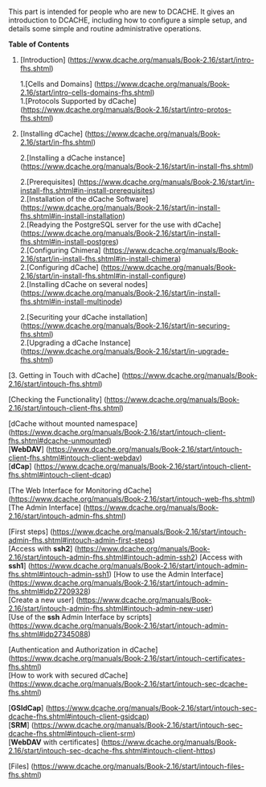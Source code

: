 This part is intended for people who are new to DCACHE. It gives an introduction to DCACHE, including how to configure a simple setup, and details some simple and routine administrative operations.

**Table of Contents**  
1. [Introduction] (https://www.dcache.org/manuals/Book-2.16/start/intro-fhs.shtml)  
   
   
     1.[Cells and Domains] (https://www.dcache.org/manuals/Book-2.16/start/intro-cells-domains-fhs.shtml)  
     1.[Protocols Supported by dCache] (https://www.dcache.org/manuals/Book-2.16/start/intro-protos-fhs.shtml) 
   
   
2. [Installing dCache] (https://www.dcache.org/manuals/Book-2.16/start/in-fhs.shtml)   
   
   
    2.[Installing a dCache instance] (https://www.dcache.org/manuals/Book-2.16/start/in-install-fhs.shtml)  
   
   
    2.[Prerequisites] (https://www.dcache.org/manuals/Book-2.16/start/in-install-fhs.shtml#in-install-prerequisites)  
    2.[Installation of the dCache Software] (https://www.dcache.org/manuals/Book-2.16/start/in-install-fhs.shtml#in-install-installation)  
    2.[Readying the PostgreSQL server for the use with dCache] (https://www.dcache.org/manuals/Book-2.16/start/in-install-fhs.shtml#in-install-postgres)  
    2.[Configuring Chimera] (https://www.dcache.org/manuals/Book-2.16/start/in-install-fhs.shtml#in-install-chimera)  
    2.[Configuring dCache] (https://www.dcache.org/manuals/Book-2.16/start/in-install-fhs.shtml#in-install-configure)  
    2.[Installing dCache on several nodes] (https://www.dcache.org/manuals/Book-2.16/start/in-install-fhs.shtml#in-install-multinode)  
   
   
    2.[Securiting your dCache installation] (https://www.dcache.org/manuals/Book-2.16/start/in-securing-fhs.shtml)  
    2.[Upgrading a dCache Instance] (https://www.dcache.org/manuals/Book-2.16/start/in-upgrade-fhs.shtml)  
   
   
  [3. Getting in Touch with dCache] (https://www.dcache.org/manuals/Book-2.16/start/intouch-fhs.shtml)  
  
  
   [Checking the Functionality] (https://www.dcache.org/manuals/Book-2.16/start/intouch-client-fhs.shtml)  
   
   
   [dCache without mounted namespace] (https://www.dcache.org/manuals/Book-2.16/start/intouch-client-fhs.shtml#dcache-unmounted)  
   [**WebDAV**] (https://www.dcache.org/manuals/Book-2.16/start/intouch-client-fhs.shtml#intouch-client-webdav)  
   [**dCap**] (https://www.dcache.org/manuals/Book-2.16/start/intouch-client-fhs.shtml#intouch-client-dcap)  
   
   
   [The Web Interface for Monitoring dCache] (https://www.dcache.org/manuals/Book-2.16/start/intouch-web-fhs.shtml)  
   [The Admin Interface] (https://www.dcache.org/manuals/Book-2.16/start/intouch-admin-fhs.shtml)  
   
   
   [First steps] (https://www.dcache.org/manuals/Book-2.16/start/intouch-admin-fhs.shtml#intouch-admin-first-steps)  
   [Access with **ssh2**] (https://www.dcache.org/manuals/Book-2.16/start/intouch-admin-fhs.shtml#intouch-admin-ssh2)
   [Access with **ssh1**] (https://www.dcache.org/manuals/Book-2.16/start/intouch-admin-fhs.shtml#intouch-admin-ssh1)
   [How to use the Admin Interface] (https://www.dcache.org/manuals/Book-2.16/start/intouch-admin-fhs.shtml#idp27209328)  
   [Create a new user] (https://www.dcache.org/manuals/Book-2.16/start/intouch-admin-fhs.shtml#intouch-admin-new-user)  
   [Use of the **ssh** Admin Interface by scripts] (https://www.dcache.org/manuals/Book-2.16/start/intouch-admin-fhs.shtml#idp27345088)  
   
   
   [Authentication and Authorization in dCache] (https://www.dcache.org/manuals/Book-2.16/start/intouch-certificates-fhs.shtml)  
   [How to work with secured dCache] (https://www.dcache.org/manuals/Book-2.16/start/intouch-sec-dcache-fhs.shtml)  
   
   
   [**GSIdCap**] (https://www.dcache.org/manuals/Book-2.16/start/intouch-sec-dcache-fhs.shtml#intouch-client-gsidcap)  
   [**SRM**] (https://www.dcache.org/manuals/Book-2.16/start/intouch-sec-dcache-fhs.shtml#intouch-client-srm)  
   [**WebDAV** with certificates] (https://www.dcache.org/manuals/Book-2.16/start/intouch-sec-dcache-fhs.shtml#intouch-client-https)  
   
   
   [Files] (https://www.dcache.org/manuals/Book-2.16/start/intouch-files-fhs.shtml)  
